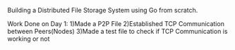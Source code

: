 Building a Distributed File Storage System using Go from scratch.

Work Done on Day 1:
1)Made a P2P File
2)Established TCP Communication between Peers(Nodes)
3)Made a test file to check if TCP Communication is working or not
